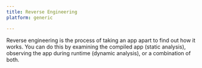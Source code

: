 ```yaml
---
title: Reverse Engineering
platform: generic

---
```


Reverse engineering is the process of taking an app apart to find out how it works. You can do this by examining the compiled app (static analysis), observing the app during runtime (dynamic analysis), or a combination of both.
